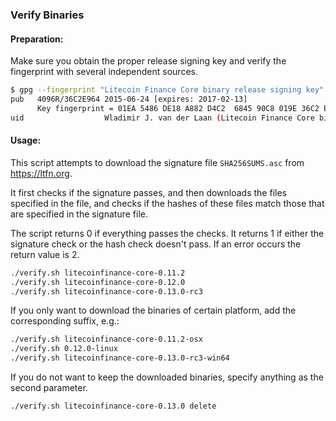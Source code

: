 ### Verify Binaries

#### Preparation:

Make sure you obtain the proper release signing key and verify the fingerprint with several independent sources.

```sh
$ gpg --fingerprint "Litecoin Finance Core binary release signing key"
pub   4096R/36C2E964 2015-06-24 [expires: 2017-02-13]
      Key fingerprint = 01EA 5486 DE18 A882 D4C2  6845 90C8 019E 36C2 E964
uid                  Wladimir J. van der Laan (Litecoin Finance Core binary release signing key) <laanwj@gmail.com>
```

#### Usage:

This script attempts to download the signature file `SHA256SUMS.asc` from https://ltfn.org.

It first checks if the signature passes, and then downloads the files specified in the file, and checks if the hashes of these files match those that are specified in the signature file.

The script returns 0 if everything passes the checks. It returns 1 if either the signature check or the hash check doesn't pass. If an error occurs the return value is 2.


```sh
./verify.sh litecoinfinance-core-0.11.2
./verify.sh litecoinfinance-core-0.12.0
./verify.sh litecoinfinance-core-0.13.0-rc3
```

If you only want to download the binaries of certain platform, add the corresponding suffix, e.g.:

```sh
./verify.sh litecoinfinance-core-0.11.2-osx
./verify.sh 0.12.0-linux
./verify.sh litecoinfinance-core-0.13.0-rc3-win64
```

If you do not want to keep the downloaded binaries, specify anything as the second parameter.

```sh
./verify.sh litecoinfinance-core-0.13.0 delete
```
